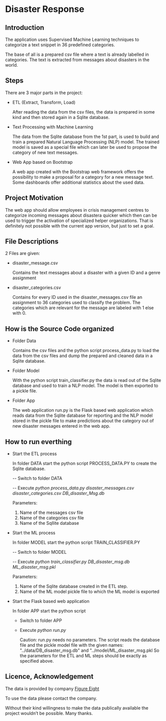 # Disaster Response 

## Introduction

The application uses Supervised Machine Learning techniques to categorize a text snippet in 36 predefined categories. 

The base of all is a prepared csv file where a text is already labelled in categories. The text is extracted from messages about disasters in the world. 

## Steps
There are 3 major parts in the project: 
- ETL (Extract, Transform, Load)

  After reading the data from the csv files, the data is prepared in some kind and then stored again in a Sqlite database. 
- Text Processing with Machine Learning 

  The data from the Sqlite database from the 1st part, is used to build and train a prepared Natural Language Processing (NLP) model. 
  The trained model is saved as a special file which can later be used to propose the category of new text messages.
- Web App based on Bootstrap

  A web app created with the Bootstrap web framework offers the possibility to make a proposal for a category for a new message text. 
  Some dashboards offer additional statistics about the used data.

## Project Motivation
The web app should allow employees in crisis management centres to categorize incoming messages about disastera quicker which then can be used to trigger the activation of specialized helper organizations. 
That is definitely not possible with the current app version, but just to set a goal. 

## File Descriptions
2 Files are given:
- disaster_message.csv

  Contains the text messages about a disaster with a given ID and a genre assignment
- disaster_categories.csv 

  Contains for every ID used in the disaster_messages.csv file an assignment to 36 categories used to classify the problem. 
  The categories which are relevant for the message are labeled with 1 else with 0. 
  
## How is the Source Code organized
- Folder Data

  Contains the csv files and the python script process_data.py to load the data from the csv files and 
  dump the prepared and cleaned data in a Sqlite database.
- Folder Model

  With the python script train_classifier.py the data is read out of the Sqlite database and used to train a NLP model. 
  The model is then exported to a pickle file.
- Folder App

  The web application run.py is the Flask based web application which reads data from the Sqlite database for reporting and
  the NLP model stored in the pickle file to make predictions about the category out of new disaster messages entered in the web app. 
  
## How to run everthing
- Start the ETL process

  In folder DATA start the python script PROCESS_DATA.PY to create the Sqlite database.

  -- Switch to folder DATA 

  -- Execute *python process_data.py disaster_messages.csv disaster_categories.csv DB_disaster_Msg.db*

     Parameters: 
     1. Name of the messages csv file
     2. Name of the categories csv file
     3. Name of the Sqllite database

- Start the ML process

  In folder MODEL start the python script TRAIN_CLASSIFIER.PY 

  -- Switch to folder MODEL

  -- Execute *python train_classifier.py DB_disaster_msg.db ML_disaster_msg.pkl*

     Parameters:
     1. Name of the Sqlite database created in the ETL step. 
     2. Name of the ML model pickle file to which the ML model is exported

- Start the Flask based web application 

  In folder APP start the python script 

  - Switch to folder APP

  - Execute *python run.py* 

    Caution: run.py needs no parameters. The script reads the database file and the pickle model file 
    with the given names: "../data/DB_disaster_msg.db" and "../model/ML_disaster_msg.pkl
    So the parameters for the ETL and ML steps should be exactly as specified above.

## Licence, Acknowledgement
The data is provided by company [Figure Eight]( https://www.figure-eight.com/ )  

To use the data please contact the company.

Without their kind willingness to make the data publically available the project wouldn’t be possible. Many thanks.

